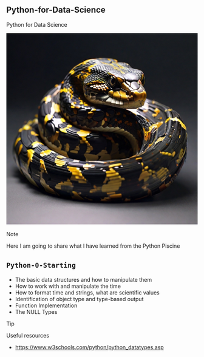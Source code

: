 ## Python-for-Data-Science
Python for Data Science

![](python.jpg)

> [!NOTE]
> Here I am going to share what I have learned from the Python Piscine

## `Python-0-Starting`
-   The basic data structures and how to manipulate them
-   How to work with and manipulate the time
-   How to format time and strings, what are scientific values
-   Identification of object type and type-based output
-   Function Implementation
-   The NULL Types

> [!TIP]
> Useful resources

- https://www.w3schools.com/python/python_datatypes.asp
